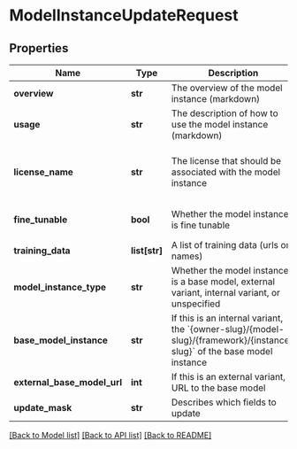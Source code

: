 # ModelInstanceUpdateRequest

## Properties
Name | Type | Description | Notes
------------ | ------------- | ------------- | -------------
**overview** | **str** | The overview of the model instance (markdown) | [optional] 
**usage** | **str** | The description of how to use the model instance (markdown) | [optional] 
**license_name** | **str** | The license that should be associated with the model instance | [optional] [default to 'Apache 2.0']
**fine_tunable** | **bool** | Whether the model instance is fine tunable | [optional] [default to True]
**training_data** | **list[str]** | A list of training data (urls or names) | [optional] 
**model_instance_type** | **str** | Whether the model instance is a base model, external variant, internal variant, or unspecified | [optional] 
**base_model_instance** | **str** | If this is an internal variant, the &#x60;{owner-slug}/{model-slug}/{framework}/{instance-slug}&#x60; of the base model instance | [optional] 
**external_base_model_url** | **int** | If this is an external variant, a URL to the base model | [optional] 
**update_mask** | **str** | Describes which fields to update | 

[[Back to Model list]](../README.md#documentation-for-models) [[Back to API list]](../README.md#documentation-for-api-endpoints) [[Back to README]](../README.md)


